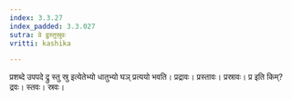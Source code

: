 ```yaml
---
index: 3.3.27
index_padded: 3.3.027
sutra: प्रे द्रुस्तुस्रुवः
vritti: kashika

---
```

प्रशब्दे उपपदे द्रु स्तु स्रु इत्येतेभ्यो धातुभ्यो घञ् प्रत्ययो भवति। प्रद्रावः। प्रस्तावः। प्रस्रावः। प्र इति किम्? द्रवः। स्तवः। स्रवः।
